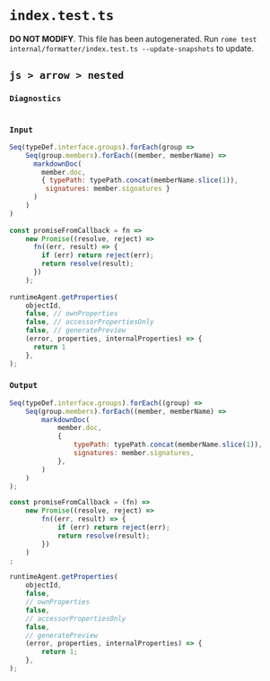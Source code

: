 # `index.test.ts`

**DO NOT MODIFY**. This file has been autogenerated. Run `rome test internal/formatter/index.test.ts --update-snapshots` to update.

## `js > arrow > nested`

### `Diagnostics`

```

```

### `Input`

```js
Seq(typeDef.interface.groups).forEach(group =>
    Seq(group.members).forEach((member, memberName) =>
      markdownDoc(
        member.doc,
        { typePath: typePath.concat(memberName.slice(1)),
         signatures: member.signatures }
      )
    )
)
  
const promiseFromCallback = fn =>
    new Promise((resolve, reject) =>
      fn((err, result) => {
        if (err) return reject(err);
        return resolve(result);
      })
    );
  
runtimeAgent.getProperties(
    objectId,
    false, // ownProperties
    false, // accessorPropertiesOnly
    false, // generatePreview
    (error, properties, internalProperties) => {
      return 1
    },
);
```

### `Output`

```js
Seq(typeDef.interface.groups).forEach((group) =>
	Seq(group.members).forEach((member, memberName) =>
		markdownDoc(
			member.doc,
			{
				typePath: typePath.concat(memberName.slice(1)),
				signatures: member.signatures,
			},
		)
	)
);

const promiseFromCallback = (fn) =>
	new Promise((resolve, reject) =>
		fn((err, result) => {
			if (err) return reject(err);
			return resolve(result);
		})
	)
;

runtimeAgent.getProperties(
	objectId,
	false,
	// ownProperties
	false,
	// accessorPropertiesOnly
	false,
	// generatePreview
	(error, properties, internalProperties) => {
		return 1;
	},
);

```
